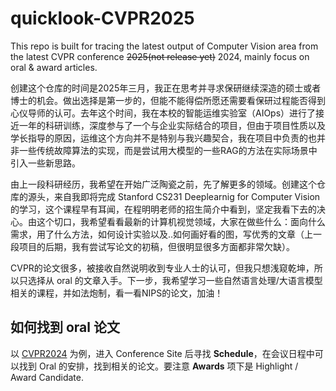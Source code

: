 # quicklook-CVPR2025

This repo is built for tracing the latest output of Computer Vision area from the latest CVPR conference ~~2025(not release yet)~~ 2024, mainly focus on oral & award articles.

创建这个仓库的时间是2025年三月，我正在思考并寻求保研继续深造的硕士或者博士的机会。做出选择是第一步的，但能不能得偿所愿还需要看保研过程能否得到心仪导师的认可。去年这个时间，我在本校的智能运维实验室（AIOps）进行了接近一年的科研训练，深度参与了一个与企业实际结合的项目，但由于项目性质以及学长指导的原因，运维这个方向并不是特别与我兴趣契合，我在项目中负责的也并非一些传统故障算法的实现，而是尝试用大模型的一些RAG的方法在实际场景中引入一些新思路。

由上一段科研经历，我希望在开始广泛陶瓷之前，先了解更多的领域。创建这个仓库的源头，来自我即将完成 Stanford CS231 Deeplearnig for Computer Vision 的学习，这个课程早有耳闻，在程明明老师的招生简介中看到，坚定我看下去的决心。由这个切口，我希望看看最新的计算机视觉领域，大家在做些什么：面向什么需求，用了什么方法，如何设计实验以及..如何画好看的图，写优秀的文章（上一段项目的后期，我有尝试写论文的初稿，但很明显很多方面都非常欠缺）。

CVPR的论文很多，被接收自然说明收到专业人士的认可，但我只想浅窥乾坤，所以只选择从 oral 的文章入手。下一步，我希望学习一些自然语言处理/大语言模型相关的课程，并如法炮制，看一看NIPS的论文，加油！

## 如何找到 oral 论文

以 [CVPR2024](https://cvpr.thecvf.com/virtual/2024/calendar) 为例，进入 Conference Site 后寻找 **Schedule**，在会议日程中可以找到 Oral 的安排，找到相关的论文。要注意 **Awards** 项下是 Highlight / Award Candidate.
